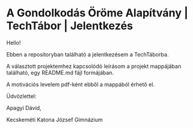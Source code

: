 # A Gondolkodás Öröme Alapítvány | TechTábor | Jelentkezés
Hello!

Ebben a repositoryban található a jelentkezésem a TechTáborba.


A választott projektemhez kapcsolódó leírásom a projekt mappájában található, egy README.md fájl formájában.

A motivációs levelem pdf-ként ebből a mappából érhető el.


Üdvözlettel:

Apagyi Dávid,

Kecskeméti Katona József Gimnázium
